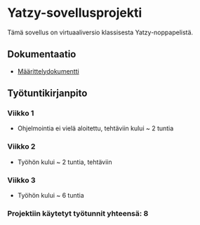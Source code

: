 # Yatzy-sovellusprojekti
Tämä sovellus on virtuaaliversio klassisesta Yatzy-noppapelistä.

## Dokumentaatio
- [Määrittelydokumentti](https://github.com/070470/ot-projekti/blob/main/dokumentaatio/vaatimusmaarittely.md)

## Työtuntikirjanpito
### Viikko 1
- Ohjelmointia ei vielä aloitettu, tehtäviin kului ~ 2 tuntia

### Viikko 2
- Työhön kului ~ 2 tuntia, tehtäviin 

### Viikko 3
- Työhön kului ~ 6 tuntia

### Projektiin käytetyt työtunnit yhteensä: 8